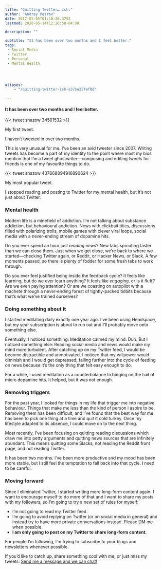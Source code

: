 ```yaml
---
title: "Quitting Twitter… ish."
author: "Andrey Petrov"
date: 2017-05-05T01:10:26.379Z
lastmod: 2020-05-14T12:26:58-04:00

description: ""

subtitle: "It has been over two months and I feel better."
tags:
 - Social Media
 - Twitter
 - Personal
 - Mental Health




aliases:
    - "/quitting-twitter-ish-a37be25fef0d"

---
```


#### It has been over two months and I feel better.

{{< tweet shazow 34501532 >}}

My first tweet.


I haven’t tweeted in over two months.

This is very unusual for me. I’ve been an avid tweeter since 2007. Writing tweets has become a part of my identity to the point where most my bios mention that I’m a tweet ghostwriter—composing and editing tweets for friends is one of my favourite things to do.

{{< tweet shazow 437668894916890624 >}}

My most popular tweet.



I stopped reading and posting to Twitter for my mental health, but it’s not just about Twitter.

### Mental health

Modern life is a minefield of addiction. I’m not talking about substance addiction, but behavioural addiction. News with clickbait titles, discussions filled with polarizing trolls, mobile games with clever viral loops, social media with a never-ending stream of dopamine hits.

Do you ever spend an hour just _reading news_? New tabs sprouting faster than we can close them. Just when we get close, we’re back to where we started—checking Twitter again, or Reddit, or Hacker News, or Slack. A few moments passed, so there is plenty of fodder for some fresh tabs to work through.

Do you ever feel justified being inside the feedback cycle? It feels like learning, but do we ever learn anything? It feels like _engaging_, or is it fluff? Are we even paying attention? Or are we coasting on autopilot with a machete through a never-ending forest of tightly-packed tidbits because that’s what we’ve trained ourselves?

### Doing something about it

I started meditating daily exactly one year ago. I’ve been using Headspace, but my year subscription is about to run out and I’ll probably move onto something else.

Eventually, I noticed something: Meditation calmed my mind. Duh. But I noticed something else: Reading social media and news would make my mind more turbulent. After catching up on my Twitter feed, I would be become distractible and unmotivated. I noticed that my willpower would diminish and I would get depressed, falling further into the cycle of feeding on news because it’s the only thing that felt easy enough to do.

For a while, I used meditation as a counterbalance to binging on the hail of micro dopamine hits. It helped, but it was not enough.

### Removing triggers

For the past year, I looked for things in my life that trigger me into negative behaviour. Things that make me less than the kind of person I aspire to be. Removing them has been difficult, and I’ve found that the best way for me has been to pick one thing at a time and quit it cold turkey. Once my lifestyle adapted to its absence, I could move on to the next thing.

Most recently, I’ve been focusing on quitting reading discussions which draw me into petty arguments and quitting news sources that are infinitely abundant. This means quitting some Slacks, not reading the Reddit front page, and not reading Twitter.

It has been two months. I’ve been more productive and my mood has been more stable, but I still feel the temptation to fall back into that cycle. I need to be careful.

### Moving forward

Since I eliminated Twitter, I started writing more long-form content again. I want to encourage myself to do more of that and I want to share my posts with my followers, so I’m going to try a new set of rules for myself:

*   I’m not going to read my Twitter feed.
*   I’m going to avoid replying on Twitter (or on social media in general) and instead try to have more private conversations instead. Please DM me when possible.
*   **I am only going to post on my Twitter to share long-form content.**

For people I’m following, I’m trying to subscribe to your blogs and newsletters whenever possible.

If you’d like to catch up, share something cool with me, or just miss my tweets: [Send me a message and we can chat!](https://keybase.io/shazow)
